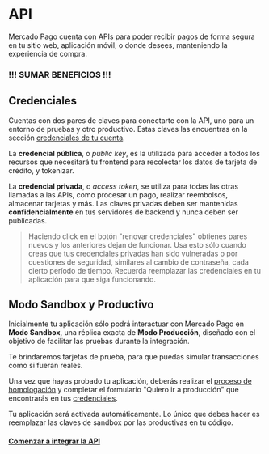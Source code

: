 # API

Mercado Pago cuenta con APIs para poder recibir pagos de forma segura en tu sitio web, aplicación móvil, o donde desees, manteniendo la experiencia de compra.

### !!! SUMAR BENEFICIOS !!!

## Credenciales

Cuentas con dos pares de claves para conectarte con la API, uno para un entorno de pruebas y otro productivo. Estas claves las encuentras en la sección [credenciales de tu cuenta]().

La **credencial pública**, o *public key*, es la utilizada para acceder a todos los recursos que necesitará tu frontend para recolectar los datos de tarjeta de crédito, y tokenizar.

La **credencial privada**, o *access token*, se utiliza para todas las otras llamadas a las APIs, como procesar un pago, realizar reembolsos, almacenar tarjetas y más. Las claves privadas deben ser mantenidas **confidencialmente** en tus servidores de backend y nunca deben ser publicadas.

> Haciendo click en el botón "renovar credenciales" obtienes pares nuevos y los anteriores dejan de funcionar. Usa esto sólo cuando creas que tus credenciales privadas han sido vulneradas o por cuestiones de seguridad, similares al cambio de contraseña, cada cierto período de tiempo. Recuerda reemplazar las credenciales en tu aplicación para que siga funcionando.

## Modo Sandbox y Productivo

Inicialmente tu aplicación sólo podrá interactuar con Mercado Pago en **Modo Sandbox**, una réplica exacta de **Modo Producción**, diseñado con el objetivo de facilitar las pruebas durante la integración. 

Te brindaremos tarjetas de prueba, para que puedas simular transacciones como si fueran reales.

Una vez que hayas probado tu aplicación, deberás realizar el [proceso de homologación](#) y completar el formulario "Quiero ir a producción" que encontrarás en tus [credenciales](). 

Tu aplicación será activada automáticamente. Lo único que debes hacer es reemplazar las claves de sandbox por las productivas en tu código.


#### [Comenzar a integrar la API](./receive-payments.es.md)